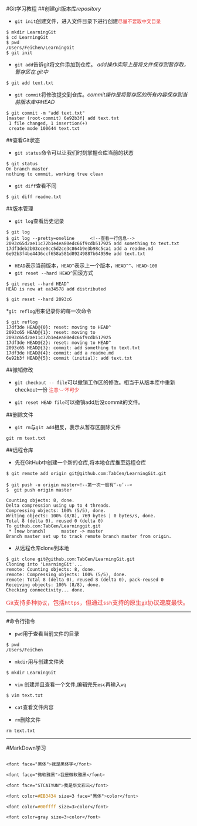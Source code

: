 #Git学习教程
##创建git版本库*repository*
* `git init`创建文件，进入文件目录下进行创建<font color=#EB3434 size=2 face="黑体">尽量不要取中文目录</font>

```
$ mkdir LearningGit
$ cd LearningGit
$ pwd
/Users/FeiChen/LearningGit
$ git init
```

* `git add`告诉git将文件添加到仓库。 *add操作实际上是将文件保存到暂存取，暂存区在.git中*

```
$ git add text.txt
```

* `git commit`将修改提交到仓库。*commit操作是将暂存区的所有内容保存到当前版本库中HEAD*

```
$ git commit -m "add text.txt"
[master (root-commit) 6e92b3f] add text.txt
 1 file changed, 1 insertion(+)
 create mode 100644 text.txt
```

##查看Git状态
* `git status`命令可以让我们时刻掌握仓库当前的状态

```
$ git status
On branch master
nothing to commit, working tree clean
```

* `git diff`查看不同

```
$ git diff readme.txt 
```

##版本管理
* `git log`查看历史记录

```
$ git log
$ git log --pretty=oneline		<!--查看一行信息-->
2093c65d2ae11c72b1e4ea80edc66f9cdb517925 add something to text.txt
17df3deb2b03cce0cc5d2ce3c864b9e3b98c5ca1 add a readme.md
6e92b3f4be4436ccf658a581d89249887b64959e add text.txt

```

* `HEAD`表示当前版本，`HEAD^`表示上一个版本，`HEAD^^`、`HEAD~100`
* `git reset --hard HEAD^`回滚方式

```
$ git reset --hard HEAD^
HEAD is now at ea34578 add distributed

$ git reset --hard 2093c6

```
*`git reflog`用来记录你的每一次命令

```
$ git reflog
17df3de HEAD@{0}: reset: moving to HEAD^
2093c65 HEAD@{1}: reset: moving to 2093c65d2ae11c72b1e4ea80edc66f9cdb517925
17df3de HEAD@{2}: reset: moving to HEAD^
2093c65 HEAD@{3}: commit: add something to text.txt
17df3de HEAD@{4}: commit: add a readme.md
6e92b3f HEAD@{5}: commit (initial): add text.txt
```
##撤销修改

* `git checkout -- file`可以撤销工作区的修改。相当于从版本库中重新checkout一份
<font color=#EB3434 size=2 face="黑体">注意‘--’不可少</font>

* `git reset HEAD file`可以撤销add后没commit的文件。

##删除文件

* `git rm`与`git add`相反，表示从暂存区删除文件

```
git rm text.txt
```

##远程仓库

* 先在GitHub中创建一个新的仓库,将本地仓库推至远程仓库

```
$ git remote add origin git@github.com:TabCen/LearningGit.git

$ git push -u origin master<!--第一次一般有‘-u’-->
$  git push origin master

Counting objects: 8, done.
Delta compression using up to 4 threads.
Compressing objects: 100% (5/5), done.
Writing objects: 100% (8/8), 769 bytes | 0 bytes/s, done.
Total 8 (delta 0), reused 0 (delta 0)
To github.com:TabCen/Learninggit.git
 * [new branch]      master -> master
Branch master set up to track remote branch master from origin.

```
* 从远程仓库clone到本地

```
$ git clone git@github.com:TabCen/LearningGit.git
Cloning into 'LearningGit'...
remote: Counting objects: 8, done.
remote: Compressing objects: 100% (5/5), done.
remote: Total 8 (delta 0), reused 8 (delta 0), pack-reused 0
Receiving objects: 100% (8/8), done.
Checking connectivity... done.

```
<font color=#EB3434 size=3 face="黑体">Git支持多种`协议`，包括`https`，但通过`ssh`支持的原生git协议速度最快。</font>


















------
#命令行指令
- `pwd`用于查看当前文件的目录

```
$ pwd
/Users/FeiChen

```

- `mkdir`用与创建文件夹

```
$ mkdir LearningGit

```

- `vim` 创建并且查看一个文件,编辑完先`esc`再输入`wq`

```
$ vim text.txt
```

- `cat`查看文件内容

- `rm`删除文件

```
rm text.txt
```




------
#MarkDown学习

```css

<font face="黑体">我是黑体字</font>

<font face="微软雅黑">我是微软雅黑</font>

<font face="STCAIYUN">我是华文彩云</font>

<font color=#EB3434 size=3 face="黑体">color</font>

<font color=#00ffff size=3>color</font>

<font color=gray size=3>color</font>

```
